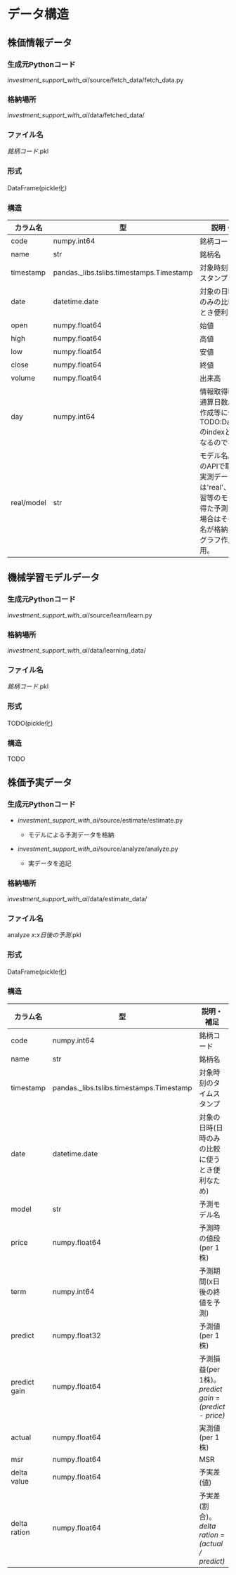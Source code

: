 # データ構造

## 株価情報データ

### 生成元Pythonコード

_investment\_support\_with\_ai_/source/fetch_data/fetch_data.py

### 格納場所

_investment\_support\_with\_ai_/data/fetched_data/

### ファイル名

_銘柄コード_.pkl

### 形式

DataFrame(pickle化)

### 構造

| カラム名 | 型 | 説明・補足 |
| ---- | ---- | ---- |
| code | numpy.int64 | 銘柄コード |
| name | str | 銘柄名 |
| timestamp | pandas._libs.tslibs.timestamps.Timestamp | 対象時刻のタイムスタンプ |
| date | datetime.date | 対象の日時(日時のみの比較に使うとき便利なため) |
| open | numpy.float64 | 始値 |
| high | numpy.float64 | 高値 |
| low | numpy.float64 | 安値 |
| close | numpy.float64 | 終値 |
| volume | numpy.float64 | 出来高 |
| day | numpy.int64 | 情報取得時からの通算日数。グラフ作成等に使用。TODO:DataFrameのindexと同じになるので不要？ |
| real/model | str | モデル名。YahooのAPIで取得した実測データの場合は'real'、機械学習等のモデルから得た予測データの場合はそのモデル名が格納される。グラフ作成等に使用。 |




## 機械学習モデルデータ

### 生成元Pythonコード

_investment\_support\_with\_ai_/source/learn/learn.py

### 格納場所

_investment\_support\_with\_ai_/data/learning_data/

### ファイル名

_銘柄コード_.pkl

### 形式

TODO(pickle化)

### 構造

TODO




## 株価予実データ

### 生成元Pythonコード

* _investment\_support\_with\_ai_/source/estimate/estimate.py

  - モデルによる予測データを格納

* _investment\_support\_with\_ai_/source/analyze/analyze.py

  - 実データを追記

### 格納場所

_investment\_support\_with\_ai_/data/estimate_data/

### ファイル名

analyze _x:x日後の予測_.pkl

### 形式

DataFrame(pickle化)

### 構造

| カラム名 | 型 | 説明・補足 |
| ---- | ---- | ---- |
| code | numpy.int64 | 銘柄コード |
| name | str | 銘柄名 |
| timestamp | pandas._libs.tslibs.timestamps.Timestamp | 対象時刻のタイムスタンプ |
| date | datetime.date | 対象の日時(日時のみの比較に使うとき便利なため) |
| model | str | 予測モデル名 |
| price | numpy.float64 | 予測時の値段(per 1株) |
| term | numpy.int64 | 予測期間(x日後の終値を予測) |
| predict | numpy.float32 | 予測値(per 1株) |
| predict gain | numpy.float64 | 予測損益(per 1株)。 _predict gain_ = _(predict - price)_ |
| actual | numpy.float64 | 実測値(per 1株) |
| msr | numpy.float64 | MSR |
| delta value | numpy.float64 | 予実差(値) |
| delta ration | numpy.float64 | 予実差(割合)。 _delta ration_ = _(actual / predict)_ |

